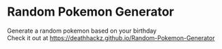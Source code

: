 # Random Pokemon Generator
Generate a random pokemon based on your birthday
<br />
Check it out at https://deathhackz.github.io/Random-Pokemon-Generator
